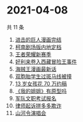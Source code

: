 # 2021-04-08

共 11 条

<!-- BEGIN ZHIHUSEARCH -->
<!-- 最后更新时间 Thu Apr 08 2021 09:26:45 GMT+0800 (China Standard Time) -->
1. [进击的巨人漫画完结](https://www.zhihu.com/search?q=进击的巨人)
1. [柯南剧场版内地定档](https://www.zhihu.com/search?q=柯南定档)
1. [王者荣耀新赛季](https://www.zhihu.com/search?q=王者荣耀新赛季)
1. [好利来卷入西藏冒险王事件](https://www.zhihu.com/search?q=好利来)
1. [海贼王漫画最新话](https://www.zhihu.com/search?q=海贼王)
1. [双胞胎学生过斑马线被撞](https://www.zhihu.com/search?q=学生过斑马线被撞)
1. [13 岁女孩花 70 万约稿](https://www.zhihu.com/search?q=70万约稿)
1. [《我的姐姐》有原型吗](https://www.zhihu.com/search?q=我的姐姐)
1. [军队文职考试报名](https://www.zhihu.com/search?q=军队文职)
1. [律师起诉拼多多欺诈](https://www.zhihu.com/search?q=拼多多)
1. [山河令演唱会](https://www.zhihu.com/search?q=山河令)
<!-- END ZHIHUSEARCH -->
